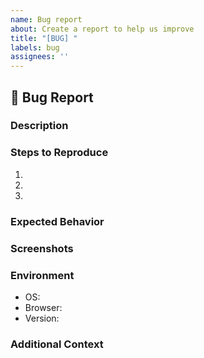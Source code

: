 ```yaml
---
name: Bug report
about: Create a report to help us improve
title: "[BUG] "
labels: bug
assignees: ''
---
```

## 🐛 Bug Report

### Description
<!-- 어떤 문제가 발생했는지 간략하게 설명해주세요. -->

### Steps to Reproduce
<!-- 발생한 문제를 재현하기 위한 단계별 과정을 작성해주세요. -->
1.
2.
3.

### Expected Behavior
<!-- 기대했던 올바른 동작을 설명해주세요. -->

### Screenshots
<!-- 문제가 발생한 부분을 보여주는 스크린샷이나 로그를 첨부해주세요. -->

### Environment
- OS: <!-- e.g., Windows 10, macOS 11.2 -->
- Browser: <!-- e.g., Chrome 90, Safari 14 -->
- Version: <!-- e.g., 1.0.0 -->

### Additional Context
<!-- 추가적인 내용이나 참고할만한 링크가 있다면 적어주세요. -->
